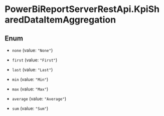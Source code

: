 # PowerBiReportServerRestApi.KpiSharedDataItemAggregation

## Enum


* `none` (value: `"None"`)

* `first` (value: `"First"`)

* `last` (value: `"Last"`)

* `min` (value: `"Min"`)

* `max` (value: `"Max"`)

* `average` (value: `"Average"`)

* `sum` (value: `"Sum"`)



